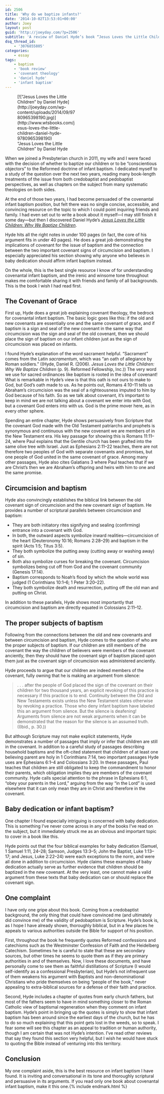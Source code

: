 ```yaml
---
id: 2506
title: 'Why do we baptize infants?'
date: '2014-10-02T13:53:01+00:00'
author: Joey
layout: post
guid: 'http://joeyday.com/?p=2506'
subtitle: 'A review of Daniel Hyde’s book “Jesus Loves the Little Children: Why We Baptize Children”'
dsq_thread_id:
    - '3076855805'
categories:
    - essay
tags:
    - baptism
    - 'book review'
    - 'covenant theology'
    - 'daniel hyde'
    - 'infant baptism'
---
```


<figure aria-describedby="caption-attachment-2508" class="wp-caption alignleft" id="attachment_2508" style="width: 190px">[![“Jesus Loves the Little Children” by Daniel Hyde](http://joeyday.com/wp-content/uploads/2014/09/9780965398190.jpg)](http://www.wtsbooks.com/jesus-loves-the-little-children-daniel-hyde-9780965398190)<figcaption class="wp-caption-text" id="caption-attachment-2508">“Jesus Loves the Little Children” by Daniel Hyde</figcaption></figure>When we joined a Presbyterian church in 2011, my wife and I were faced with the decision of whether to baptize our children or to be “conscientious objectors” to the Reformed doctrine of infant baptism. I dedicated myself to a study of the question over the next two years, reading many book-length treatments of the issue from both credobaptist and pedobaptist perspectives, as well as chapters on the subject from many systematic theologies on both sides.

At the end of those two years, I had become persuaded of the covenantal infant baptism position, but felt there was no single concise, accessible, and convincing resource on the topic to which I could point inquiring friends and family. I had even set out to write a book about it myself—I may still finish it some day—but then I discovered Daniel Hyde’s [<cite>Jesus Loves the Little Children: Why We Baptize Children</cite>](http://www.wtsbooks.com/jesus-loves-the-little-children-daniel-hyde-9780965398190 "Jesus Loves the Little Children: Why We Baptize Children").

Hyde hits all the right notes in under 100 pages (in fact, the core of his argument fits in under 40 pages). He does a great job demonstrating the implications of covenant for the issue of baptism and the connection between the two important covenant signs of circumcision and baptism. I especially appreciated his section showing why anyone who believes in baby dedication should affirm infant baptism instead.

On the whole, this is the best single resource I know of for understanding covenantal infant baptism, and the irenic and winsome tone throughout makes me comfortable sharing it with friends and family of all backgrounds. This is the book I wish I had read first.

## The Covenant of Grace

First up, Hyde does a great job explaining covenant theology, the bedrock for covenantal infant baptism. The basic logic goes like this: if the old and new covenants are essentially one and the same covenant of grace, and if baptism is a sign and seal of the new covenant in the same way that circumcision was the sign and seal of the old covenant, then we should place the sign of baptism on our infant children just as the sign of circumcision was placed on infants.

I found Hyde’s explanation of the word sacrament helpful. “Sacrament” comes from the Latin *sacramentum*, which was “an oath of allegiance by Roman soldiers.” ((Hyde, Daniel R. (2006). <cite>Jesus Loves the Little Children: Why We Baptize Children</cite> (p. 9). Reformed Fellowship, Inc.)) The very word we use for sacred ordinances like baptism is rooted in the idea of covenant! What is remarkable in Hyde’s view is that this oath is not ours to make to God, but God’s oath made to us. As he points out, Romans 4:10–11 tells us Abraham’s circumcision was the seal of a righteousness imputed to him by God because of his faith. So as we talk about covenant, it’s important to keep in mind we are not talking about a covenant we enter into with God, but a covenant God enters into with us. God is the prime mover here, as in every other sphere.

Spending an entire chapter, Hyde shows persuasively from Scripture that the covenant God made with the Old Testament patriarchs and prophets is synonymous and continuous with the new covenant we are members of in the New Testament era. His key passage for showing this is Romans 11:11–24, where Paul explains that the Gentile church has been grafted into the same olive tree with Israel. Just as Ephesians 2:11–22 teaches, there are not therefore two peoples of God with separate covenants and promises, but one people of God united in the same covenant of grace. Among many other passages, Hyde also cites Galatians 3 where Paul teaches that if we are Christ’s then we are Abraham’s offspring and heirs with him to one and the same promise.

## Circumcision and baptism

Hyde also convincingly establishes the biblical link between the old covenant sign of circumcision and the new covenant sign of baptism. He provides a number of scriptural parallels between circumcision and baptism:

- They are both initiatory rites signifying and sealing (confirming) entrance into a covenant with God.
- In both, the outward aspects symbolize inward realities—circumcision of the heart (Deuteronomy 10:16; Romans 2:28–29) and baptism in the spirit (Acts 1:5; Titus 3:5).
- They both symbolize the putting away (cutting away or washing away) of sin.
- Both also symbolize curses for breaking the covenant. Circumcision symbolizes being cut off from God and the covenant community (Genesis 17:14).
- Baptism corresponds to Noah’s flood by which the whole world was judged (1 Corinthians 10:1–6; 1 Peter 3:20–22).
- They both symbolize death and resurrection, putting off the old man and putting on Christ.

In addition to these parallels, Hyde shows most importantly that circumcision and baptism are directly equated in Colossians 2:11–12.

## The proper subjects of baptism

Following from the connections between the old and new covenants and between circumcision and baptism, Hyde comes to the question of who are the proper subjects of baptism. If our children are still members of the covenant the way the children of believers were members of the covenant anciently, then they should have the covenant sign of baptism placed upon them just as the covenant sign of circumcision was administered anciently.

Hyde proceeds to argue that our children are indeed members of the covenant, fully owning that he is making an argument from silence:

> . . . after the people of God placed the sign of the covenant on their children for two thousand years, an explicit revoking of this practice is necessary if this practice is to end. Continuity between the Old and New Testaments exists unless the New Testament states otherwise by revoking a practice. Those who deny infant baptism have labeled this an argument from silence. But the silence is deafening! Arguments from silence are not weak arguments when it can be demonstrated that the reason for the silence is an assumed truth. ((Ibid., p. 30.))

But although Scripture may not make explicit statements, Hyde demonstrates a number of passages that imply or infer that children are still in the covenant. In addition to a careful study of passages describing household baptisms and the oft-cited statement that children of at least one believing parent are holy in 1 Corinthians 7:14, two important passages Hyde uses are Ephesians 6:1–4 and Colossians 3:20. In these passages, Paul teaches that children are still obligated to keep the commandment to honor their parents, which obligation implies they are members of the covenant community. Hyde calls special attention to the phrase in Ephesians 6:1, “obey your parents in the Lord,” arguing from the way “in the Lord” is used elsewhere that it can only mean they are in Christ and therefore in the covenant.

## Baby dedication or infant baptism?

One chapter I found especially intriguing is concerned with baby dedication. This is something I’ve never come across in any of the books I’ve read on the subject, but it immediately struck me as an obvious and important topic to cover in a book like this.

Hyde points out that the four biblical examples for baby dedication (Samuel, 1 Samuel 1:11, 24–28; Samson, Judges 13:3–5; John the Baptist, Luke 1:13–17; and Jesus, Luke 2:22–24) were each exceptions to the norm, and were all done in addition to circumcision. Hyde claims these examples of baby dedication actually serve as further evidence that children should be baptized in the new covenant. At the very least, one cannot make a valid argument from these texts that baby dedication can or should replace the covenant sign.

## One complaint

I have only one gripe about this book. Coming from a credobaptist background, the only thing that could have convinced me (and ultimately did convince me) of the validity of pedobaptism is Scripture. Hyde’s book is, as I hope I have already shown, thoroughly biblical, but in a few places he appeals to various authorities outside the Bible for support of his position.

First, throughout the book he frequently quotes Reformed confessions and catechisms such as the Westminster Confession of Faith and the Heidelberg Catechism. Sometimes he is careful to state that these are secondary sources, but other times he seems to quote them as if they are primary authorities in and of themselves. Now, I love these documents, and have personally come to see them as faithful distillations of Scripture (I would self-identify as a confessional Presbyterian), but Hyde’s not infrequent use of them weakens his argument with Baptists and non-denominational Christians who pride themselves on being “people of the book,” never appealing to extra-biblical sources for a defense of their faith and practice.

Second, Hyde includes a chapter of quotes from early church fathers, but most of the fathers seem to have in mind something closer to the Roman Catholic view of baptismal regeneration when they comment on infant baptism. Hyde’s point in bringing up the quotes is simply to show that infant baptism has been around since the earliest days of the church, but he has to do so much explaining that this point gets lost in the weeds, so to speak. I fear some will see this chapter as an appeal to tradition or human authority, though I am certain that was not Hyde’s intention. I’ve read other reviews that say they found this section very helpful, but I wish he would have stuck to quoting the Bible instead of venturing into this territory.

## Conclusion

My one complaint aside, this is the best resource on infant baptism I have found. It is inviting and conversational in its tone and thoroughly scriptural and persuasive in its arguments. If you read only one book about covenantal infant baptism, make it this one.{% include endmark.html %}
